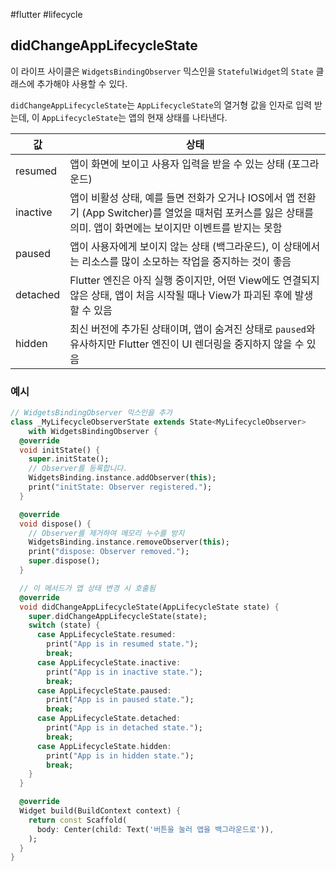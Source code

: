 #flutter #lifecycle

## didChangeAppLifecycleState
이 라이프 사이클은 `WidgetsBindingObserver` 믹스인을 `StatefulWidget`의 `State` 클래스에 추가해야 사용할 수 있다.

`didChangeAppLifecycleState`는 `AppLifecycleState`의 열거형 값을 인자로 입력 받는데, 이 `AppLifecycleState`는 앱의 현재 상태를 나타낸다.


| 값        | 상태                                                                                                    |
| -------- | ----------------------------------------------------------------------------------------------------- |
| resumed  | 앱이 화면에 보이고 사용자 입력을 받을 수 있는 상태 (포그라운드)                                                                 |
| inactive | 앱이 비활성 상태, 예를 들면 전화가 오거나 IOS에서 앱 전환기 (App Switcher)를 열었을 때처럼 포커스를 잃은 상태를 의미. 앱이 화면에는 보이지만 이벤트를 받지는 못함 |
| paused   | 앱이 사용자에게 보이지 않는 상태 (백그라운드), 이 상태에서는 리소스를 많이 소모하는 작업을 중지하는 것이 좋음                                       |
| detached | Flutter 엔진은 아직 실행 중이지만, 어떤 View에도 연결되지 않은 상태, 앱이 처음 시작될 때나 View가 파괴된 후에 발생할 수 있음                      |
| hidden   | 최신 버전에 추가된 상태이며, 앱이 숨겨진 상태로 `paused`와 유사하지만 Flutter 엔진이 UI 렌더링을 중지하지 않을 수 있음<br>                      |

### 예시

```dart
// WidgetsBindingObserver 믹스인을 추가
class _MyLifecycleObserverState extends State<MyLifecycleObserver>
    with WidgetsBindingObserver {
  @override
  void initState() {
    super.initState();
    // Observer를 등록합니다.
    WidgetsBinding.instance.addObserver(this);
    print("initState: Observer registered.");
  }

  @override
  void dispose() {
    // Observer를 제거하여 메모리 누수를 방지
    WidgetsBinding.instance.removeObserver(this);
    print("dispose: Observer removed.");
    super.dispose();
  }

  // 이 메서드가 앱 상태 변경 시 호출됨
  @override
  void didChangeAppLifecycleState(AppLifecycleState state) {
    super.didChangeAppLifecycleState(state);
    switch (state) {
      case AppLifecycleState.resumed:
        print("App is in resumed state.");
        break;
      case AppLifecycleState.inactive:
        print("App is in inactive state.");
        break;
      case AppLifecycleState.paused:
        print("App is in paused state.");
        break;
      case AppLifecycleState.detached:
        print("App is in detached state.");
        break;
      case AppLifecycleState.hidden:
        print("App is in hidden state.");
        break;
    }
  }

  @override
  Widget build(BuildContext context) {
    return const Scaffold(
      body: Center(child: Text('버튼을 눌러 앱을 백그라운드로')),
    );
  }
}
```